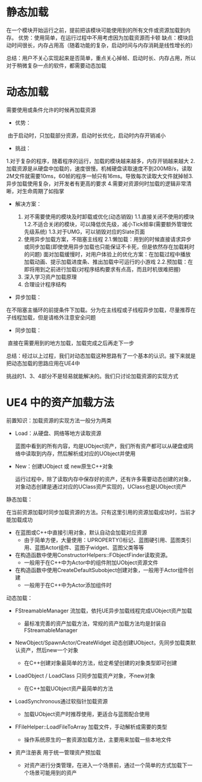 # 静态加载

在一个模块开始运行之前，提前把该模块可能使用到的所有文件或资源加载到内存。
	优势：使用简单，在运行过程中不用考虑因为加载资源而卡顿
	缺点：模块启动时间很长，内存占用高（随着功能的复杂，启动时间与内存消耗是线性增长的）
	
总结：用户不关心实现起来是否简单，重点关心掉帧、启动时长、内存占用，所以对于稍微复杂一点的软件，都需要动态加载

# 动态加载

需要使用或条件允许的时候再加载资源

- 优势：

​			由于启动时，只加载部分资源，启动时长优化，启动时内存开销减小

- 挑战：	

​			1.对于复杂的程序，随着程序的运行，加载的模块越来越多，内存开销越来越大
​			2.加载资源是从硬盘中加载的，速度很慢。机械硬盘读取速度不到200MB/s，读取2M文件就需要10ms，60帧的程序一帧只有16ms。导致每次读取大文件就掉帧
​			3.异步加载使用复杂，对开发者有更高的要求
​			4.需要对资源何时加载的逻辑非常清晰，对生命周期了如指掌

- 解决方案：
  1. 对不需要使用的模块及时卸载或优化(动态销毁)
     				1.1.直接关闭不使用的模块
     				1.2.不适合关闭的模块，可以降低优先级，减小Tick频率(需要额外管理优先级系统)
     				1.3.对于UMG，可以销毁对应的Slate页面
  2. 使用异步加载方案，不阻塞主线程
     				2.1.懒加载：用到的时候直接请求异步或同步加载(即使使用异步加载也只能保证不卡死，但是依然存在加载耗时的问题)
     					面对加载缓慢时，对用户体验上的优化方案：在加载过程中播放加载动画、提示加载进度条、推出加载中可运行的小游戏
     				2.2.预加载：在即将用到之前进行加载(对程序结构要求有点高，而且时机很难把握)
  3. 深入学习资产加载原理
  4. 合理设计程序结构
  
- 异步加载：

​			在不阻塞主循环的前提条件下加载。分为在主线程或子线程异步加载，尽量推荐在子线程加载，但是请格外注意安全问题

- 同步加载：

​			直接在需要用到的地方加载，加载完成之后再走下一步

总结：经过以上过程，我们对动态加载这种思路有了一个基本的认识。接下来就是把动态加载的思路应用在UE4中

挑战的1、3、4部分不是轻易就能解决的。我们只讨论加载资源的实现方式



# UE4 中的资产加载方法

前置知识：加载资源的实现方法一般分为两类

- Load：从硬盘、网络等地方读取资源

  蓝图中看到的所有内容，均是UObject资产，我们所有资产都可以从硬盘或网络中读取到内存，然后解析成对应的UObject并使用

- New：创建UObject 或 new原生C++对象

  运行过程中，除了读取内存中保存好的资产，还有许多需要动态创建的对象，对象动态创建是通过对应的UClass资产实现的，UClass也是UObject资产

  

静态加载：

​	在当前资源加载时同步加载资源的方法。只有这里引用的资源加载成功时，当前才能加载成功

- 在蓝图或C++中直接引用对象，默认自动会加载对应资源
  - 由于简单方便，大量使用：UPROPERTY()标记、蓝图硬引用、蓝图类引用、蓝图Actor组件、蓝图子widget、蓝图父类等等
- 在构造函数中使用ConstructorHelpers::FObjectFinder读取资源。
  - 一般用于在C++中为Actor中的组件附加UObject资源文件
- 在构造函数中使用CreateDefaultSubobject创建对象，一般用于Actor组件创建
  - 一般用于在C++中为Actor添加组件时



动态加载：

- FStreamableManager 流加载，依托UE异步加载线程完成UObject资产加载
  
  - 最标准完善的资产加载方法，常规的资产加载方法均是封装自FStreamableManager
- NewObject/SpawnActor/CreateWidget 动态创建UObject，先同步加载类默认资产，然后new一个对象
  
  - 在C++创建对象最简单的方法，给定希望创建的对象类型即可创建
- LoadObject / LoadClass 只同步加载资产对象，不new对象
  
  - 在C++加载UObject资产最简单的方法
- LoadSynchronous通过软指针加载资源
  - 加载UObject资产时推荐使用，更适合与蓝图配合使用
- FFileHelper::LoadFileToArray 加载文件，手动解析成需要的类型
  
  - 操作系统原生的一套资源加载方法，主要用来加载一些本地文件
- 资产注册表 用于统一管理资产预加载
  
  - 对资产进行分类管理，在进入一个场景前，通过一个简单的方式加载下一个场景可能用到的资产
